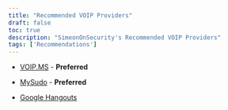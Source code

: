 ```yaml
---
title: "Recommended VOIP Providers"
draft: false
toc: true
description: "SimeonOnSecurity's Recommended VOIP Providers"
tags: ['Recommendations']
---
```


- [VOIP.MS](https://voip.ms) - **Preferred**

- [MySudo](https://mysudo.com/) - **Preferred**

- [Google Hangouts](https://hangouts.google.com)